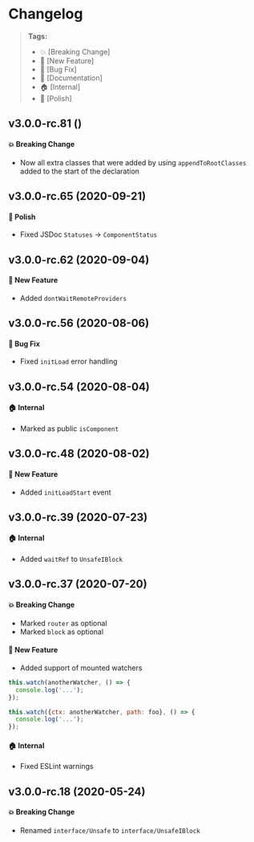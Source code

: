 Changelog
=========

> **Tags:**
> - :boom:       [Breaking Change]
> - :rocket:     [New Feature]
> - :bug:        [Bug Fix]
> - :memo:       [Documentation]
> - :house:      [Internal]
> - :nail_care:  [Polish]

## v3.0.0-rc.81 ()

#### :boom: Breaking Change

* Now all extra classes that were added by using `appendToRootClasses` added to the start of the declaration

## v3.0.0-rc.65 (2020-09-21)

#### :nail_care: Polish

* Fixed JSDoc `Statuses` -> `ComponentStatus`

## v3.0.0-rc.62 (2020-09-04)

#### :rocket: New Feature

* Added `dontWaitRemoteProviders`

## v3.0.0-rc.56 (2020-08-06)

#### :bug: Bug Fix

* Fixed `initLoad` error handling

## v3.0.0-rc.54 (2020-08-04)

#### :house: Internal

* Marked as public `isComponent`

## v3.0.0-rc.48 (2020-08-02)

#### :rocket: New Feature

* Added `initLoadStart` event

## v3.0.0-rc.39 (2020-07-23)

#### :house: Internal

* Added `waitRef` to `UnsafeIBlock`

## v3.0.0-rc.37 (2020-07-20)

#### :boom: Breaking Change

* Marked `router` as optional
* Marked `block` as optional

#### :rocket: New Feature

* Added support of mounted watchers

```js
this.watch(anotherWatcher, () => {
  console.log('...');
});

this.watch({ctx: anotherWatcher, path: foo}, () => {
  console.log('...');
});
```

#### :house: Internal

* Fixed ESLint warnings

## v3.0.0-rc.18 (2020-05-24)

#### :boom: Breaking Change

* Renamed `interface/Unsafe` to `interface/UnsafeIBlock`
